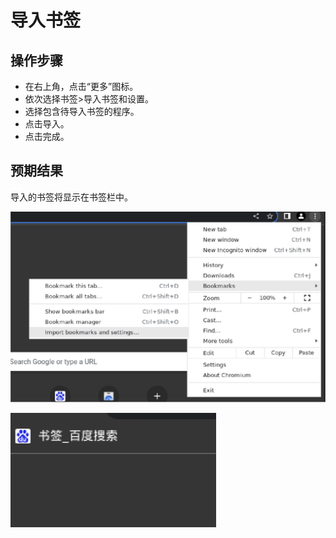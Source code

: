 # 导入书签

## 操作步骤

- 在右上角，点击“更多”图标。
- 依次选择书签>导入书签和设置。
- 选择包含待导入书签的程序。
- 点击导入。
- 点击完成。

## 预期结果

导入的书签将显示在书签栏中。
 
![导入书签-1](./img/导入书签-1.png)

![导入书签-2](./img/导入书签-2.png)
